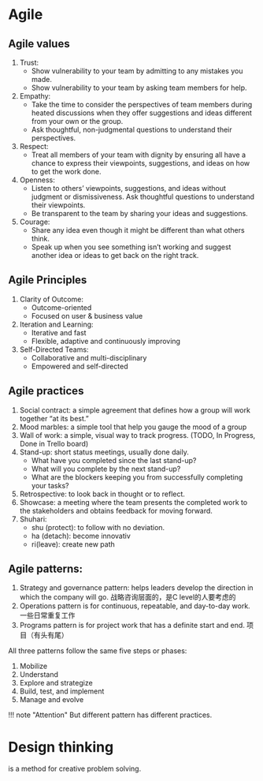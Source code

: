 # Agile
## Agile values
1. Trust:
    - Show vulnerability to your team by admitting to any mistakes you made.
    - Show vulnerability to your team by asking team members for help.
2. Empathy:
    - Take the time to consider the perspectives of team members during heated discussions when they offer suggestions and ideas different from your own or the group.
    - Ask thoughtful, non-judgmental questions to understand their perspectives.
3. Respect:
    - Treat all members of your team with dignity by ensuring all have a chance to express their viewpoints, suggestions, and ideas on how to get the work done.
4. Openness:
    - Listen to others’ viewpoints, suggestions, and ideas without judgment or dismissiveness. Ask thoughtful questions to understand their viewpoints.
    - Be transparent to the team by sharing your ideas and suggestions.
5. Courage:
    - Share any idea even though it might be different than what others think.
    - Speak up when you see something isn’t working and suggest another idea or ideas to get back on the right track.



## Agile Principles
1. Clarity of Outcome: 
    - Outcome-oriented
    - Focused on user & business value
2. Iteration and Learning: 
    - Iterative and fast
    - Flexible, adaptive and continuously improving
3. Self-Directed Teams: 
    - Collaborative and multi-disciplinary
    - Empowered and self-directed

## Agile practices
1. Social contract: a simple agreement that defines how a group will work together “at its best.”
2. Mood marbles: a simple tool that help you gauge the mood of a group
3. Wall of work: a simple, visual way to track progress. (TODO, In Progress, Done in Trello board)
4. Stand-up: short status meetings, usually done daily.
    - What have you completed since the last stand-up?
    - What will you complete by the next stand-up?
    - What are the blockers keeping you from successfully completing your tasks?
5. Retrospective: to look back in thought or to reflect. 
6. Showcase: a meeting where the team presents the completed work to the stakeholders and obtains feedback for moving forward. 
7. Shuhari:
    - shu (protect): to follow with no deviation.
    - ha (detach): become innovativ
    - ri(leave): create new path

## Agile patterns:

1.	Strategy and governance pattern: helps leaders develop the direction in which the company will go. 战略咨询层面的，是C level的人要考虑的
2.	Operations pattern is for continuous, repeatable, and day-to-day work. 一些日常重复工作
3.	Programs pattern is for project work that has a definite start and end. 项目（有头有尾）

All three patterns follow the same five steps or phases:

1. Mobilize
2. Understand
3. Explore and strategize
4. Build, test, and implement
5. Manage and evolve

!!! note "Attention"
    But different pattern has different practices.


# Design thinking
is a method for creative problem solving.